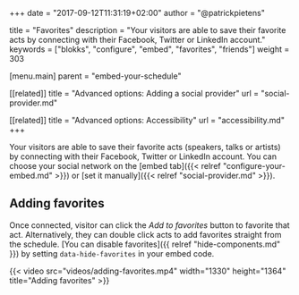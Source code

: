 +++
date            = "2017-09-12T11:31:19+02:00"
author          = "@patrickpietens"

title           = "Favorites"
description     = "Your visitors are able to save their favorite acts by connecting with their Facebook, Twitter or LinkedIn account."
keywords        = ["blokks", "configure", "embed", "favorites", "friends"]
weight          = 303

[menu.main]
parent          = "embed-your-schedule"

[[related]]
title = "Advanced options: Adding a social provider"
url = "social-provider.md"

[[related]]
title = "Advanced options: Accessibility"
url = "accessibility.md"
+++

Your visitors are able to save their favorite acts (speakers, talks or artists) <!-- and see where their friends are going --> by connecting with their Facebook, Twitter or LinkedIn account. You can choose your social network on the [embed tab]({{< relref "configure-your-embed.md" >}}) or [set it manually]({{< relref "social-provider.md" >}}).

## Adding favorites
Once connected, visitor can click the *Add to favorites* button to favorite that act. Alternatively, they can double click acts to add favorites straight from the schedule. [You can disable favorites]({{ relref "hide-components.md" }}) by setting `data-hide-favorites` in your embed code.

{{< video src="videos/adding-favorites.mp4" width="1330" height="1364" title="Adding favorites" >}}

<!-- ## Friend activity
If some of your visitors' friends are attending the same event, they will pop up in several places in your schedule. This will show your visitors which speaker, band or performance their friends will be going to. [Disable this feature]({{< relref "hide-components.md" >}}) by setting `data-hide-friends`.

<span class='note'>Note: Unfortunately LinkedIn does not allow us to see your visitors' connections. Because of this, we can't show friend activity when using LinkedIn as your social provider.</span> -->
